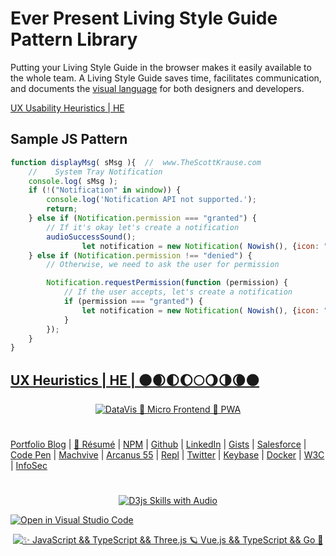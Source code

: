 # Ever Present Living Style Guide Pattern Library

Putting your Living Style Guide in the browser makes it easily available to the whole team. A Living Style Guide saves time, facilitates communication, and documents the [visual language](https://www.thescottkrause.com/tags/curated/) for both designers and developers.

[UX Usability Heuristics | HE](https://www.thescottkrause.com/categories/ux/)

## Sample JS Pattern

```javascript
function displayMsg( sMsg ){  //  www.TheScottKrause.com
    //    System Tray Notification
    console.log( sMsg );
    if (!("Notification" in window)) {
        console.log('Notification API not supported.');
        return;
    } else if (Notification.permission === "granted") {
        // If it's okay let's create a notification
        audioSuccessSound();
                let notification = new Notification( Nowish(), {icon: "http://neodigm.github.io/ever-present-living-style-guide-site/img/ever-present-living-style-guide.png", body: sMsg} );
    } else if (Notification.permission !== "denied") {
        // Otherwise, we need to ask the user for permission

        Notification.requestPermission(function (permission) {
            // If the user accepts, let's create a notification
            if (permission === "granted") {
                let notification = new Notification( Nowish(), {icon: "http://neodigm.github.io/ever-present-living-style-guide-site/img/ever-present-living-style-guide.png", body: sMsg} );
            }
        });
    }
}
```

## [UX Heuristics | HE | 🌑🌒🌓🌔🌕🌖🌗🌘🌑](https://thescottkrause.com/emerging_tech/ux-usability-heuristics/)

<p align="center">
  <a target="_blank" href="https://www.thescottkrause.com/categories/ux/">
  <img src="https://thescottkrause.com/emerging_tech/ux-usability-heuristics_tn.webp" title="DataVis 🚀 Micro Frontend 🚀 PWA">
  </a>
</p>

#
[Portfolio Blog](https://www.theScottKrause.com) |
[🦄 Résumé](https://thescottkrause.com/Arcanus_Scott_C_Krause_2021.pdf) |
[NPM](https://www.npmjs.com/~neodigm) |
[Github](https://github.com/neodigm) |
[LinkedIn](https://www.linkedin.com/in/neodigm55/) |
[Gists](https://gist.github.com/neodigm?direction=asc&sort=created) |
[Salesforce](https://trailblazer.me/id/skrause) |
[Code Pen](https://codepen.io/neodigm24) |
[Machvive](https://machvive.com/) |
[Arcanus 55](https://www.arcanus55.com/) |
[Repl](https://repl.it/@neodigm) |
[Twitter](https://twitter.com/neodigm24) |
[Keybase](https://keybase.io/neodigm) |
[Docker](https://hub.docker.com/u/neodigm) |
[W3C](https://www.w3.org/users/123844) |
[InfoSec](https://arcanus55.medium.com/offline-vs-cloud-password-managers-51b1fbebe301)
#

<p align="center">
  <a target="_blank" href="https://thescottkrause.com/d3_datavis_skills.html">
  <img src="https://repository-images.githubusercontent.com/178555357/2b6ad880-7aa0-11ea-8dde-63e70187e3e9" title="D3js Skills with Audio">
  </a>
</p>


[![Open in Visual Studio Code](https://open.vscode.dev/badges/open-in-vscode.svg)](https://open.vscode.dev/neodigm/vue_voyagers)

<p align="center">
  <a target="_blank" href="https://www.thescottkrause.com">
    <img src="https://neodigm.github.io/pan-fried-monkey-fisticuffs/thescottkrause_contact_card.png" title="✨ JavaScript && TypeScript && Three.js 🪐 Vue.js && TypeScript && Go  🍰">
  </a>
</p>

